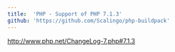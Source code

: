 ```yaml
---
title:	'PHP - Support of PHP 7.1.3'
github: 'https://github.com/Scalingo/php-buildpack'
---
```


http://www.php.net/ChangeLog-7.php#7.1.3
